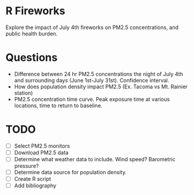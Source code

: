 # R Fireworks

Explore the impact of July 4th fireworks on PM2.5 concentrations, and public health burden.

# Questions

- Difference between 24 hr PM2.5 concentrations the night of July 4th and surrounding days (June 1st-July 31st). Confidence interval.
- How does population density impact PM2.5 (Ex. Tacoma vs Mt. Rainier station)
- PM2.5 concentration time curve. Peak exposure time at various locations, time to return to baseline.

# TODO

- [ ] Select PM2.5 monitors
- [ ] Download PM2.5 data
- [ ] Determine what weather data to include. Wind speed? Barometric pressure?
- [ ] Determine data source for population density.
- [ ] Create R script
- [ ] Add bibliography

